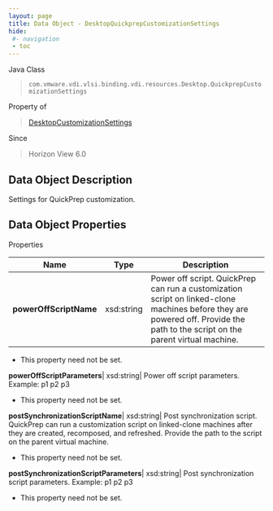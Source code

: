 ```yaml
---
layout: page
title: Data Object - DesktopQuickprepCustomizationSettings
hide:
 #- navigation
 - toc
---
```






Java Class  
> `com.vmware.vdi.vlsi.binding.vdi.resources.Desktop.QuickprepCustomizationSettings`

Property of  
> [DesktopCustomizationSettings](vdi.resources.Desktop.CustomizationSettings.md#field_detail)

Since  
> Horizon View 6.0


## Data Object Description 

Settings for QuickPrep customization. 

## Data Object Properties

Properties

Name |  Type |  Description   
---|---|---  
**powerOffScriptName**|  xsd:string|  Power off script. QuickPrep can run a customization script on linked-clone machines before they are powered off. Provide the path to the script on the parent virtual machine.   


* This property need not be set.

  
**powerOffScriptParameters**|  xsd:string|  Power off script parameters. Example: p1 p2 p3   


* This property need not be set.

  
**postSynchronizationScriptName**|  xsd:string|  Post synchronization script. QuickPrep can run a customization script on linked-clone machines after they are created, recomposed, and refreshed. Provide the path to the script on the parent virtual machine.   


* This property need not be set.

  
**postSynchronizationScriptParameters**|  xsd:string|  Post synchronization script parameters. Example: p1 p2 p3   


* This property need not be set.

  
  
  
   
  
  
